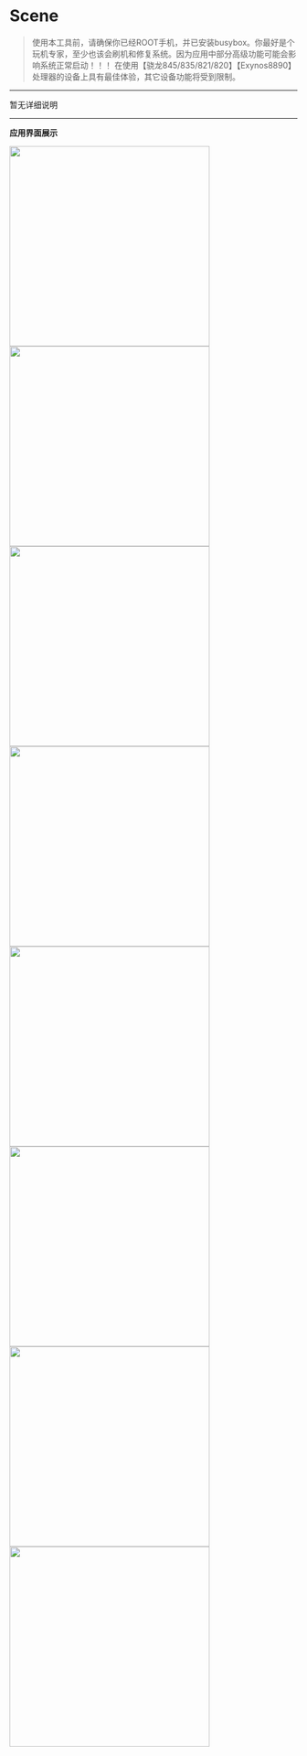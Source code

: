 # Scene

> 使用本工具前，请确保你已经ROOT手机，并已安装busybox。你最好是个玩机专家，至少也该会刷机和修复系统。因为应用中部分高级功能可能会影响系统正常启动！！！
> 在使用【骁龙845/835/821/820】【Exynos8890】处理器的设备上具有最佳体验，其它设备功能将受到限制。

---

暂无详细说明

---

**应用界面展示**


<img src="https://github.com/helloklf/vtools/raw/master/docs/Screenshot/1.png" width="350" /> <img src="https://github.com/helloklf/vtools/raw/master/docs/Screenshot/2.png" width="350" />
<img src="https://github.com/helloklf/vtools/raw/master/docs/Screenshot/3.png" width="350" /> <img src="https://github.com/helloklf/vtools/raw/master/docs/Screenshot/4.png" width="350" />
<img src="https://github.com/helloklf/vtools/raw/master/docs/Screenshot/5.png" width="350" /> <img src="https://github.com/helloklf/vtools/raw/master/docs/Screenshot/6.png" width="350" />
<img src="https://github.com/helloklf/vtools/raw/master/docs/Screenshot/7.png" width="350" /> <img src="https://github.com/helloklf/vtools/raw/master/docs/Screenshot/8.png" width="350" />

